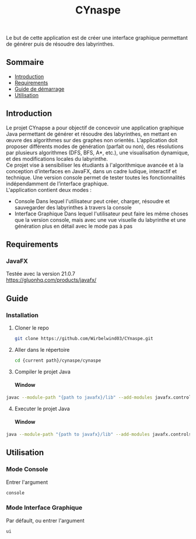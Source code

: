 <h1 align="center"> CYnaspe </h1> <br>

Le but de cette application est de créer une interface graphique
permettant de générer puis de résoudre des labyrinthes.

## Sommaire

- [Introduction](#introduction)
- [Requirements](#requirements)
- [Guide de démarrage](#guide)
- [Utilisation](#utilisation)

## Introduction

Le projet CYnapse a pour objectif de concevoir une application graphique Java permettant de générer et résoudre des labyrinthes, en mettant en œuvre des algorithmes sur des graphes non orientés. L’application doit proposer différents modes de génération (parfait ou non), des résolutions par plusieurs algorithmes (DFS, BFS, A*, etc.), une visualisation dynamique, et des modifications locales du labyrinthe.
<br>
Ce projet vise à sensibiliser les étudiants à l'algorithmique avancée et à la conception d’interfaces en JavaFX, dans un cadre ludique, interactif et technique. Une version console permet de tester toutes les fonctionnalités indépendamment de l’interface graphique.
<br>
L'application contient deux modes :
- Console
Dans lequel l'utilisateur peut créer, charger, résoudre et sauvegarder des labyrinthes à travers la console
- Interface Graphique
Dans lequel l'utilisateur peut faire les même choses que la version console, mais avec une vue visuelle du labyrinthe et une génération plus en détail avec le mode pas à pas


## Requirements

### JavaFX
Testée avec la version 21.0.7 <br>
https://gluonhq.com/products/javafx/

## Guide

### Installation
1. Cloner le repo
   ```sh
   git clone https://github.com/Wirbelwind03/CYnaspe.git
   ```
2. Aller dans le répertoire
   ```sh
   cd {current path}/cynaspe/cynaspe
   ```
4. Compiler le projet Java
   #### Window
  ```sh
  javac --module-path "{path to javafx}/lib" --add-modules javafx.controls,javafx.fxml -d out -sourcepath src src\Main.java
  ```
4. Executer le projet Java
   #### Window
  ```sh
  java --module-path "{path to javafx}/lib" --add-modules javafx.controls,javafx.fxml -cp out Main
  ```

## Utilisation

### Mode Console
Entrer l'argument 
```sh 
console
```

### Mode Interface Graphique
Par défault, ou entrer l'argument 
```sh 
ui
```
